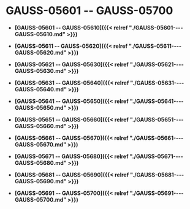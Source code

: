 # GAUSS-05601 -- GAUSS-05700<a name="ZH-CN_TOPIC_0302073446"></a>

-   **[GAUSS-05601 -- GAUSS-05610]({{< relref "./GAUSS-05601----GAUSS-05610.md" >}})**  

-   **[GAUSS-05611 -- GAUSS-05620]({{< relref "./GAUSS-05611----GAUSS-05620.md" >}})**  

-   **[GAUSS-05621 -- GAUSS-05630]({{< relref "./GAUSS-05621----GAUSS-05630.md" >}})**  

-   **[GAUSS-05631 -- GAUSS-05640]({{< relref "./GAUSS-05631----GAUSS-05640.md" >}})**  

-   **[GAUSS-05641 -- GAUSS-05650]({{< relref "./GAUSS-05641----GAUSS-05650.md" >}})**  

-   **[GAUSS-05651 -- GAUSS-05660]({{< relref "./GAUSS-05651----GAUSS-05660.md" >}})**  

-   **[GAUSS-05661 -- GAUSS-05670]({{< relref "./GAUSS-05661----GAUSS-05670.md" >}})**  

-   **[GAUSS-05671 -- GAUSS-05680]({{< relref "./GAUSS-05671----GAUSS-05680.md" >}})**  

-   **[GAUSS-05681 -- GAUSS-05690]({{< relref "./GAUSS-05681----GAUSS-05690.md" >}})**  

-   **[GAUSS-05691 -- GAUSS-05700]({{< relref "./GAUSS-05691----GAUSS-05700.md" >}})**  


